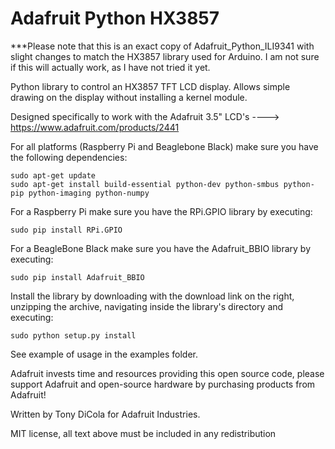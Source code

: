 Adafruit Python HX3857
=======================

***Please note that this is an exact copy of Adafruit_Python_ILI9341 with slight changes to match the HX3857 library used for Arduino. I am not sure if this will actually work, as I have not tried it yet.

Python library to control an HX3857 TFT LCD display.  Allows simple drawing on the display without installing a kernel module.

Designed specifically to work with the Adafruit 3.5" LCD's ----> https://www.adafruit.com/products/2441

For all platforms (Raspberry Pi and Beaglebone Black) make sure you have the following dependencies:

````
sudo apt-get update
sudo apt-get install build-essential python-dev python-smbus python-pip python-imaging python-numpy
````

For a Raspberry Pi make sure you have the RPi.GPIO library by executing:

````
sudo pip install RPi.GPIO
````

For a BeagleBone Black make sure you have the Adafruit_BBIO library by executing:

````
sudo pip install Adafruit_BBIO
````

Install the library by downloading with the download link on the right, unzipping the archive, navigating inside the library's directory and executing:

````
sudo python setup.py install
````

See example of usage in the examples folder.

Adafruit invests time and resources providing this open source code, please support Adafruit and open-source hardware by purchasing products from Adafruit!

Written by Tony DiCola for Adafruit Industries.

MIT license, all text above must be included in any redistribution
